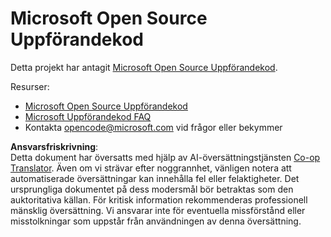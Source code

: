 <!--
CO_OP_TRANSLATOR_METADATA:
{
  "original_hash": "c06b12caf3c901eb3156e3dd5b0aea56",
  "translation_date": "2025-05-17T05:12:38+00:00",
  "source_file": "CODE_OF_CONDUCT.md",
  "language_code": "sv"
}
-->
# Microsoft Open Source Uppförandekod

Detta projekt har antagit [Microsoft Open Source Uppförandekod](https://opensource.microsoft.com/codeofconduct/).

Resurser:

- [Microsoft Open Source Uppförandekod](https://opensource.microsoft.com/codeofconduct/)
- [Microsoft Uppförandekod FAQ](https://opensource.microsoft.com/codeofconduct/faq/)
- Kontakta [opencode@microsoft.com](mailto:opencode@microsoft.com) vid frågor eller bekymmer

**Ansvarsfriskrivning**:  
Detta dokument har översatts med hjälp av AI-översättningstjänsten [Co-op Translator](https://github.com/Azure/co-op-translator). Även om vi strävar efter noggrannhet, vänligen notera att automatiserade översättningar kan innehålla fel eller felaktigheter. Det ursprungliga dokumentet på dess modersmål bör betraktas som den auktoritativa källan. För kritisk information rekommenderas professionell mänsklig översättning. Vi ansvarar inte för eventuella missförstånd eller misstolkningar som uppstår från användningen av denna översättning.
